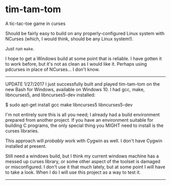 # tim-tam-tom
A tic-tac-toe game in curses

Should be fairly easy to build on any properly-configured Linux system with
NCurses (which, I would think, should be any Linux system!).

Just run `make`.

I hope to get a Windows build at some point that is reliable. I have gotten
it to work before, but it's not as clean as I would like it. Perhaps using
pdcurses in place of NCurses... I don't know.
***

UPDATE 1/27/2017
I just successfully built and played tim-tam-tom on the new Bash for Windows, available on Windows 10. I had gcc, make, libncurses5, and libncurses5-dev installed:

$ sudo apt-get install gcc make libncurses5 libncurses5-dev

I'm not entirely sure this is all you need; I already had a build environment prepared from another project. If you have an environment suitable for building C programs, the only special thing you MIGHT need to install is the curses libraries.

This approach will *probably* work with Cygwin as well. I don't have Cygwin installed at present.

Still need a windows build, but I think my current windows machine has a messed up curses library, or some other aspect of the toolset is damaged or misconfigured. I don't use it that much lately, but at some point I will have to take a look. When I do I will use this project as a way to test it.
***
